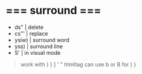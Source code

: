 # === surround ===

- ds"   | delete 
- cs"'  | replace 
- ysiw) | surround word 
- yss)  | surround line
- S'    | in visual mode

> work with ) } ] ' " htmltag
> can use b or B for ) }

